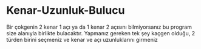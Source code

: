 # Kenar-Uzunluk-Bulucu
Bir çokgenin 2 kenar 1 açı ya da 1 kenar 2 açısını bilmiyorsanız bu program size alanıyla birlikte bulacaktır. Yapmanız gereken tek şey kaçgen olduğu, 2 türden birini seçmeniz ve kenar ve açı uzunluklarını girmeniz
